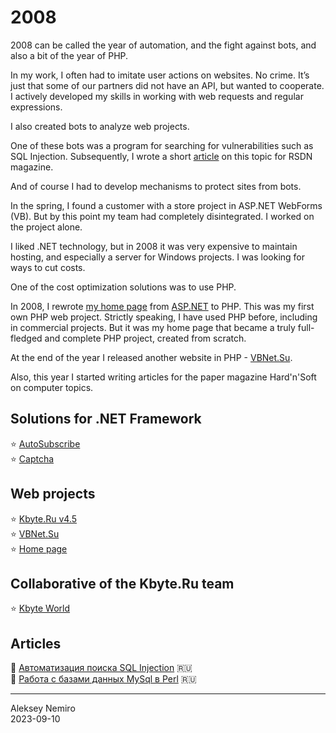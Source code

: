 # 2008

2008 can be called the year of automation, and the fight against bots, and also a bit of the year of PHP.

In my work, I often had to imitate user actions on websites.
No crime. It’s just that some of our partners did not have an API, but wanted to cooperate.
I actively developed my skills in working with web requests and regular expressions.

I also created bots to analyze web projects.

One of these bots was a program for searching for vulnerabilities such as SQL Injection.
Subsequently, I wrote a short [article](articles/SQL_Injection.md) on this topic for RSDN magazine.

And of course I had to develop mechanisms to protect sites from bots.

In the spring, I found a customer with a store project in ASP.NET WebForms (VB).
But by this point my team had completely disintegrated.
I worked on the project alone.

I liked .NET technology, but in 2008 it was very expensive to maintain hosting, and especially a server for Windows projects.
I was looking for ways to cut costs.

One of the cost optimization solutions was to use PHP.

In 2008, I rewrote [my home page](assets/homepage.md) from [ASP.NET](../2007/assets/homepage.md) to PHP. This was my first own PHP web project.
Strictly speaking, I have used PHP before, including in commercial projects.
But it was my home page that became a truly full-fledged and complete PHP project, created from scratch.

At the end of the year I released another website in PHP - [VBNet.Su](assets/vbnet.md).

Also, this year I started writing articles for the paper magazine Hard'n'Soft on computer topics.

## Solutions for .NET Framework

:star: [AutoSubscribe](assets/autosubscribe.md)  
:star: [Captcha](assets/captcha.md)

## Web projects

:star: [Kbyte.Ru v4.5](assets/kbyte.md)  
:star: [VBNet.Su](assets/vbnet.md)  
:star: [Home page](assets/homepage.md)

## Collaborative of the Kbyte.Ru team

:star: [Kbyte World](assets/kbyte-world.md)

## Articles

:page_facing_up: [Автоматизация поиска SQL Injection](articles/SQL_Injection.md) :ru:  
:page_facing_up: [Работа с базами данных MySql в Perl](articles/Perl_Databases.md) :ru:

---
Aleksey Nemiro  
2023-09-10
